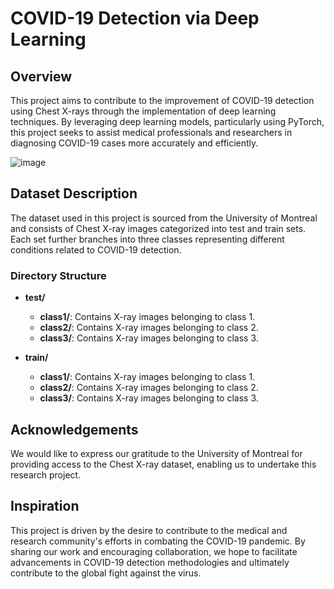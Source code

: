 # COVID-19 Detection via Deep Learning

## Overview
This project aims to contribute to the improvement of COVID-19 detection using Chest X-rays through the implementation of deep learning techniques. By leveraging deep learning models, particularly using PyTorch, this project seeks to assist medical professionals and researchers in diagnosing COVID-19 cases more accurately and efficiently.

![image](https://github.com/emreCanIlik/Covid-Detection-using-DeepLearning-with-PyTorch/assets/118285895/f7fa149c-dcf8-4c42-be28-6eedd440cdb0)


## Dataset Description
The dataset used in this project is sourced from the University of Montreal and consists of Chest X-ray images categorized into test and train sets. Each set further branches into three classes representing different conditions related to COVID-19 detection.

### Directory Structure
- **test/**
  - **class1/**: Contains X-ray images belonging to class 1.
  - **class2/**: Contains X-ray images belonging to class 2.
  - **class3/**: Contains X-ray images belonging to class 3.

- **train/**
  - **class1/**: Contains X-ray images belonging to class 1.
  - **class2/**: Contains X-ray images belonging to class 2.
  - **class3/**: Contains X-ray images belonging to class 3.

## Acknowledgements
We would like to express our gratitude to the University of Montreal for providing access to the Chest X-ray dataset, enabling us to undertake this research project.

## Inspiration
This project is driven by the desire to contribute to the medical and research community's efforts in combating the COVID-19 pandemic. By sharing our work and encouraging collaboration, we hope to facilitate advancements in COVID-19 detection methodologies and ultimately contribute to the global fight against the virus.
